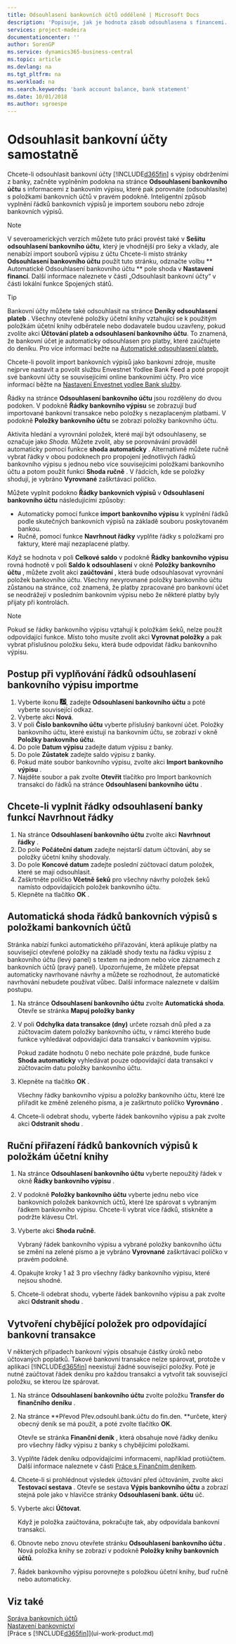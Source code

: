 ```yaml
---
title: Odsouhlasení bankovních účtů odděleně | Microsoft Docs
description: 'Popisuje, jak je hodnota zásob odsouhlasena s financemi.'
services: project-madeira
documentationcenter: ''
author: SorenGP
ms.service: dynamics365-business-central
ms.topic: article
ms.devlang: na
ms.tgt_pltfrm: na
ms.workload: na
ms.search.keywords: 'bank account balance, bank statement'
ms.date: 10/01/2018
ms.author: sgroespe
---
```

# <a name="reconcile-bank-accounts-separately"></a>Odsouhlasit bankovní účty samostatně
Chcete-li odsouhlasit bankovní účty [!INCLUDE[d365fin](includes/d365fin_md.md)] s výpisy obdrženími z banky, začněte vyplněním podokna na stránce **Odsouhlasení bankovního účtu** s informacemi z bankovním výpisu, které pak porovnáte (odsouhlasíte) s položkami bankovních účtů v pravém podokně. Inteligentní způsob vyplnění řádků bankovních výpisů je importem souboru nebo zdroje bankovních výpisů.

> [!NOTE]  
> V severoamerických verzích můžete tuto práci provést také v **Sešitu  odsouhlasení bankovního účtu**,  který je vhodnější pro šeky a vklady, ale nenabízí import souborů výpisu z účtu Chcete-li místo stránky **Odsouhlasení bankovního účtu** použít tuto stránku, odznačte volbu ** Automatické Odsouhlasení bankovního účtu **  pole shoda v  **Nastavení financí**. Další informace naleznete v části „Odsouhlasit bankovní účty“ v části lokální funkce Spojených států.

> [!TIP]  
> Bankovní účty můžete také odsouhlasit na stránce **Deníky odsouhlasení plateb** . Všechny otevřené položky účetní knihy vztahující se k použitým položkám účetní knihy odběratele nebo dodavatele budou uzavřeny, pokud zvolíte akci **Účtování plateb a odsouhlasení bankovního účtu**. To znamená, že bankovní účet je automaticky odsouhlasen pro platby, které zaúčtujete do deníku. Pro více informací bežte na [Automatické odsouhlasení plateb.](receivables-how-reconcile-payments-auto-application.md)

Chcete-li povolit import bankovních výpisů jako bankovní zdroje, musíte nejprve nastavit a povolit službu Envestnet Yodlee Bank Feed a poté propojit své bankovní účty se souvisejícími online bankovními účty. Pro více informací běžte na [Nastavení Envestnet  yodlee Bank služby](bank-how-setup-bank-statement-service.md).

Řádky na stránce **Odsouhlasení bankovního účtu** jsou rozděleny do dvou podoken. V podokně **Řádky bankovního výpisu** se zobrazují buď importované bankovní transakce nebo položky s nezaplaceným platbami. V podokně **Položky bankovního účtu** se zobrazí položky bankovního účtu.

Aktivita hledání a vyrovnání položek, které mají být odsouhlaseny, se označuje jako *Shoda*. Můžete zvolit, aby se porovnávání prováděl automaticky pomocí funkce **shoda automaticky** . Alternativně můžete ručně vybrat řádky v obou podoknech pro propojení jednotlivých řádků bankovního výpisu s jednou nebo více souvisejícími položkami bankovního účtu a potom použít funkci **Shoda ručně** . V řádcích, kde se položky shodují, je vybráno **Vyrovnané** zaškrtávací políčko.

Můžete vyplnit podokno **Řádky bankovních výpisů** v **Odsouhlasení bankovního účtu** následujícími způsoby:

* Automaticky pomocí funkce **import bankovního výpisu** k vyplnění řádků podle skutečných bankovních výpisů na základě souboru poskytovaném bankou.
* Ručně, pomocí funkce **Navrhnout řádky** vyplňte řádky s položkami pro faktury, které mají nezaplacené platby.

Když se hodnota v poli **Celkové saldo** v podokně **Řádky bankovního výpisu** rovná hodnotě v poli **Saldo k odsouhlasení** v okně **Položky bankovního účtu** , můžete zvolit akci **zaúčtování** , která bude odsouhlasovat vyrovnání položek bankovního účtu. Všechny nevyrovnané položky bankovního účtu zůstanou na stránce, což znamená, že platby zpracované pro bankovní účet se neodrážejí v posledním bankovním výpisu nebo že některé platby byly přijaty při kontrolách.

> [!NOTE]  
>   Pokud se řádky bankovního výpisu vztahují k položkám šeků, nelze použít odpovídající funkce. Místo toho musíte zvolit akci **Vyrovnat položky** a pak vybrat příslušnou položku šeku, která bude odpovídat řádku bankovního výpisu.

## <a name="to-fill-bank-reconciliation-lines-by-importing-a-bank-statement"></a>Postup při vyplňování řádků odsouhlasení bankovního výpisu importme
1. Vyberte ikonu ![Žárovky, která otevře funkci Řekněte mi](media/ui-search/search_small.png "Řekněte mi, co chcete dělat"), zadejte **Odsouhlasení bankovního účtu** a poté vyberte související odkaz.
2. Vyberte akci **Nová**.
3. V poli **Číslo bankovního účtu** vyberte příslušný bankovní účet. Položky bankovního účtu, které existují na bankovním účtu, se zobrazí v okně **Položky bankovního účtu**.
4. Do pole **Datum výpisu** zadejte datum výpisu z banky.
5. Do pole **Zůstatek** zadejte saldo výpisu z banky.
6. Pokud máte soubor bankovního výpisu, zvolte akci **Import bankovního výpisu** .
7. Najděte soubor a pak zvolte **Otevřit** tlačítko pro Import bankovních transakcí do řádků na stránce **Odsouhlasení bankovního účtu** .

## <a name="to-fill-bank-reconciliation-lines-with-the-suggest-lines-function"></a>Chcete-li vyplnit řádky odsouhlasení banky funkcí Navrhnout řádky
1. Na stránce **Odsouhlasení bankovního účtu** zvolte akci **Navrhnout řádky** .
2. Do pole **Počáteční datum** zadejte nejstarší datum účtování, aby se položky účetní knihy shodovaly.
3. Do pole **Koncové datum** zadejte poslední zúčtovací datum položek, které se mají odsouhlasit.
4. Zaškrtněte políčko **Včetně šeků** pro všechny návrhy položek šeků namísto odpovídajících položek bankovního účtu.
5. Klepněte na tlačítko **OK** .

## <a name="to-match-bank-statement-lines-with-bank-account-ledger-entries-automatically"></a>Automatická shoda řádků bankovních výpisů s položkami bankovních účtů
Stránka nabízí funkci automatického přiřazování, která aplikuje platby na související otevřené položky na základě shody textu na řádku výpisu z bankovního účtu (levý panel) s textem na jednom nebo více záznamech z bankovních účtů (pravý panel). Upozorňujeme, že můžete přepsat automaticky navrhované návrhy a můžete se rozhodnout, že automatické navrhování nebudete používat vůbec. Další informace naleznete v dalším postupu.

1. Na stránce **Odsouhlasení bankovního účtu** zvolte **Automatická shoda**. Otevře se stránka **Mapuj položky banky**
2. V poli **Odchylka data transakce (dny)** určete rozsah dnů před a za zúčtovacím datem položky bankovního účtu, v rámci kterého bude funkce vyhledávat odpovídající data transakcí v bankovním výpisu.

    Pokud zadáte hodnotu 0 nebo necháte pole prázdné, bude funkce **Shoda automaticky** vyhledávat pouze odpovídající data transakcí v zúčtovacím datu položky bankovního účtu.
3. Klepněte na tlačítko **OK** .

    Všechny řádky bankovního výpisu a položky bankovního účtu, které lze přiřadit ke změně zeleného písma, a je zaškrtnuto políčko **Vyrovnáno** .
4. Chcete-li odebrat shodu, vyberte řádek bankovního výpisu a pak zvolte akci **Odstranit shodu** .

## <a name="to-match-bank-statement-lines-with-bank-account-ledger-entries-manually"></a>Ruční přiřazení řádků bankovních výpisů k položkám účetní knihy
1. Na stránce **Odsouhlasení bankovního účtu** vyberte nepoužitý řádek v okně **Řádky bankovního výpisu** .
2. V podokně **Položky bankovního účtu** vyberte jednu nebo více bankovních položek bankovních účtů, které lze spárovat s vybraným řádkem bankovního výpisu. Chcete-li vybrat více řádků, stiskněte a podržte klávesu Ctrl.
3. Vyberte akci **Shoda ručně**.

    Vybraný řádek bankovního výpisu a vybrané položky bankovního účtu se změní na zelené písmo a je vybráno **Vyrovnané** zaškrtávací políčko v pravém podokně.
4. Opakujte kroky 1 až 3 pro všechny řádky bankovního výpisu, které nejsou shodné.
5. Chcete-li odebrat shodu, vyberte řádek bankovního výpisu a pak zvolte akci **Odstranit shodu** .

## <a name="to-create-missing-ledger-entries-to-match-bank-transactions-with"></a>Vytvoření chybějící položek pro odpovídající bankovní transakce
V některých případech bankovní výpis obsahuje částky úroků nebo účtovaných poplatků. Takové bankovní transakce nelze spárovat, protože v aplikaci [!INCLUDE[d365fin](includes/d365fin_md.md)] neexistují žádné související položky. Poté je nutné zaúčtovat řádek deníku pro každou transakci a vytvořit tak související položku, se kterou lze spárovat.

1. Na stránce **Odsouhlasení bankovního účtu** zvolte položku **Transfer do finančního deníku** .  
2. Na stránce **Převod Přev.odsouhl.bank.účtu do fin.den. **určete, který obecný deník se má použít, a poté zvolte tlačítko **OK**.

    Otevře se stránka **Finanční deník** , která obsahuje nové řádky deníku pro všechny řádky výpisu z banky s chybějícími položkami.
3. Vyplňte řádek deníku odpovídajícími informacemi, například protiúčtem. Další informace naleznete v části [Práce s Finančním deníkem](ui-work-general-journals.md).  
4. Chcete-li si prohlédnout výsledek účtování před účtováním, zvolte akci **Testovací sestava** . Otevře se sestava **Výpis bankovního účtu** a zobrazí stejná pole jako v hlavičce stránky **Odsouhlasení bank. účtu** úč.
4. Vyberte akci **Účtovat**.

    Když je položka zaúčtována, pokračujte tak, aby odpovídala bankovní transakci.
5. Obnovte nebo znovu otevřete stránku **Odsouhlasení bankovního účtu** . Nová položka knihy se zobrazí v podokně **Položky knihy bankovních účtů**.
6. Řádek bankovního výpisu porovnejte s položkou účetní knihy, buď ručně nebo automaticky.

## <a name="see-also"></a>Viz také
[Správa bankovních účtů](bank-manage-bank-accounts.md)  
[Nastavení bankovnictví](bank-setup-banking.md)  
[Práce s [!INCLUDE[d365fin](includes/d365fin_md.md)]](ui-work-product.md)
